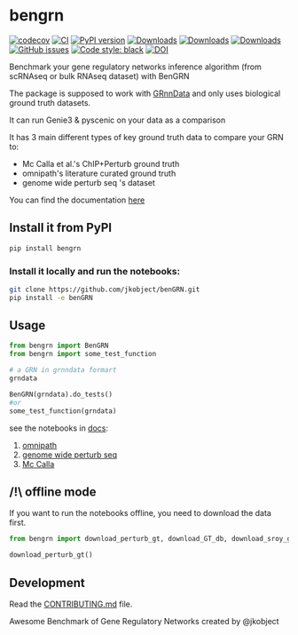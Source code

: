 # bengrn

[![codecov](https://codecov.io/gh/jkobject/benGRN/branch/main/graph/badge.svg?token=benGRN_token_here)](https://codecov.io/gh/jkobject/benGRN)
[![CI](https://github.com/jkobject/benGRN/actions/workflows/main.yml/badge.svg)](https://github.com/jkobject/benGRN/actions/workflows/main.yml)
[![PyPI version](https://badge.fury.io/py/benGRN.svg)](https://badge.fury.io/py/benGRN)
[![Downloads](https://pepy.tech/badge/benGRN)](https://pepy.tech/project/benGRN)
[![Downloads](https://pepy.tech/badge/benGRN/month)](https://pepy.tech/project/benGRN)
[![Downloads](https://pepy.tech/badge/benGRN/week)](https://pepy.tech/project/benGRN)
[![GitHub issues](https://img.shields.io/github/issues/jkobject/benGRN)](https://img.shields.io/github/issues/jkobject/benGRN)
[![Code style: black](https://img.shields.io/badge/code%20style-black-000000.svg)](https://github.com/psf/black)
[![DOI](https://zenodo.org/badge/731249338.svg)](https://doi.org/10.5281/zenodo.10573209)

Benchmark your gene regulatory networks inference algorithm (from scRNAseq or bulk RNAseq dataset) with BenGRN

The package is supposed to work with [GRnnData](https://cantinilab.github.io/GRnnData/) and only uses biological ground truth datasets.

It can run Genie3 & pyscenic on your data as a comparison

It has 3 main different types of key ground truth data to compare your GRN to:

- Mc Calla et al.'s ChIP+Perturb ground truth
- omnipath's literature curated ground truth
- genome wide perturb seq 's dataset 

You can find the documentation [here](https://www.jkobject.com/benGRN/)

## Install it from PyPI

```bash
pip install bengrn
```

### Install it locally and run the notebooks:

```bash
git clone https://github.com/jkobject/benGRN.git
pip install -e benGRN
```

## Usage

```py
from bengrn import BenGRN
from bengrn import some_test_function

# a GRN in grnndata formart
grndata

BenGRN(grndata).do_tests()
#or
some_test_function(grndata)
```

see the notebooks in [docs](https://www.jkobject.com/benGRN/):

1. [omnipath](https://www.jkobject.com/benGRN/notebooks/bench_omni_genie3)
2. [genome wide perturb seq](https://www.jkobject.com/benGRN/notebooks/bench_perturbseq_genie3_transp/)
3. [Mc Calla](https://www.jkobject.com/benGRN/notebooks/bench_sroy_genie3_transp/)

## /!\ offline mode

If you want to run the notebooks offline, you need to download the data first.

```python
from bengrn import download_perturb_gt, download_GT_db, download_sroy_gt

download_perturb_gt()

```

## Development

Read the [CONTRIBUTING.md](CONTRIBUTING.md) file.

Awesome Benchmark of Gene Regulatory Networks created by @jkobject

